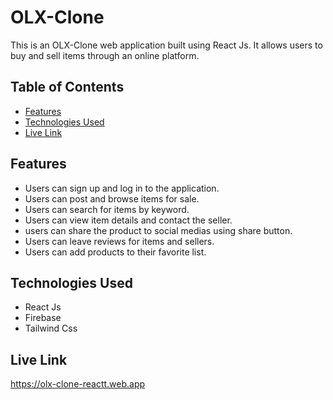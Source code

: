 # OLX-Clone

This is an OLX-Clone web application built using React Js. It allows users to buy and sell items through an online platform.

## Table of Contents

- [Features](#features)
- [Technologies Used](#technologies-used)
- [Live Link](#live-link)

## Features

- Users can sign up and log in to the application.
- Users can post and browse items for sale.
- Users can search for items by keyword.
- Users can view item details and contact the seller.
- users can share the product to social medias using share button.
- Users can leave reviews for items and sellers.
- Users can add products to their favorite list.

## Technologies Used

- React Js
- Firebase 
- Tailwind Css

## Live Link

https://olx-clone-reactt.web.app